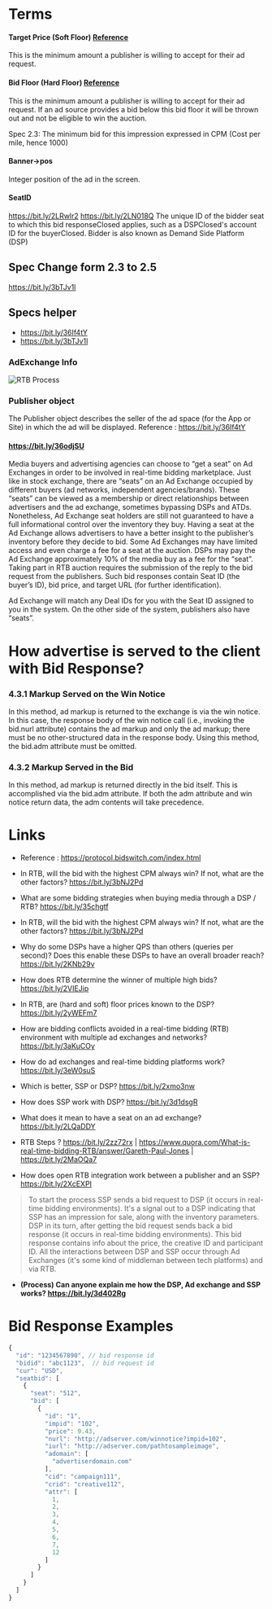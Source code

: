 # Terms

#### Target Price (Soft Floor) [Reference](https://bit.ly/2VDitXf)

This is the minimum amount a publisher is willing to accept for their ad
request.

#### Bid Floor (Hard Floor) [Reference](https://bit.ly/2VDitXf)

This is the minimum amount a publisher is willing to accept for their ad
request. If an ad source provides a bid below this bid floor it will be
thrown out and not be eligible to win the auction.

Spec 2.3: The minimum bid for this impression expressed in CPM (Cost per
mile, hence 1000)

#### Banner->pos

Integer position of the ad in the screen.

#### SeatID

https://bit.ly/2LRwlr2
https://bit.ly/2LN018Q
The unique ID of the bidder seat to which this bid responseClosed applies, 
such as a DSPClosed's account ID for the buyerClosed.
Bidder is also known as Demand Side Platform (DSP)

## Spec Change form 2.3 to 2.5
https://bit.ly/3bTJv1l

## Specs helper
- https://bit.ly/36If4tY
- https://bit.ly/3bTJv1l

### AdExchange Info

![RTB Process](https://www.pmg.com/wp-content/uploads/2018/04/Screen-Shot-2018-04-23-at-10.20.52-AM.png)

### Publisher object
The Publisher object describes the seller of the ad space (for the App or Site) in which the ad will be displayed.
Reference : https://bit.ly/36If4tY

#### https://bit.ly/36odjSU
Media buyers and advertising agencies can choose to “get a seat” on Ad Exchanges in order to be involved in real-time bidding marketplace. Just like in stock exchange, there are “seats” on an Ad Exchange occupied by different buyers (ad networks, independent agencies/brands). These “seats” can be viewed as a membership or direct relationships between advertisers and the ad exchange, sometimes bypassing DSPs and ATDs. Nonetheless, Ad Exchange seat holders are still not guaranteed to have a full informational control over the inventory they buy.
Having a seat at the Ad Exchange allows advertisers to have a better 
insight to the publisher’s inventory before they decide to bid. 
Some Ad Exchanges may have limited access and even charge a fee for 
a seat at the auction. DSPs may pay the Ad Exchange approximately 10% of 
the media buy as a fee for the “seat”.
Taking part in RTB auction requires the submission of the reply to the bid request from the publishers. Such bid responses contain Seat ID (the buyer’s ID), bid price, and target URL (for further identification).

Ad Exchange will match any Deal IDs for you with the Seat ID assigned to you in the system. On the other side of the system, publishers also have “seats”.

# How advertise is served to the client with Bid Response?

### 4.3.1 Markup Served on the Win Notice
In this method, ad markup is returned to the exchange is via the win notice. 
In this case, the response body of the win notice call 
(i.e., invoking the bid.nurl attribute) contains the ad markup 
and only the ad markup; there must be no other-structured data 
in the response body. Using this method, the bid.adm attribute must be omitted.

### 4.3.2 Markup Served in the Bid
In this method, ad markup is returned directly in the bid itself. 
This is accomplished via the bid.adm attribute.
 If both the adm attribute and win notice return data, 
 the adm contents will take precedence.

# Links

- Reference : https://protocol.bidswitch.com/index.html
- In RTB, will the bid with the highest CPM always win? If not, what are
  the other factors? https://bit.ly/3bNJ2Pd

- What are some bidding strategies when buying media through a DSP /
  RTB? https://bit.ly/35chgtf

- In RTB, will the bid with the highest CPM always win? If not, what are
  the other factors? https://bit.ly/3bNJ2Pd

- Why do some DSPs have a higher QPS than others (queries per second)?
  Does this enable these DSPs to have an overall broader reach?
  https://bit.ly/2KNb29v

- How does RTB determine the winner of multiple high bids?
  https://bit.ly/2VIEJip

- In RTB, are (hard and soft) floor prices known to the DSP?
  https://bit.ly/2yWEFm7

- How are bidding conflicts avoided in a real-time bidding (RTB)
  environment with multiple ad exchanges and networks?
  https://bit.ly/3aKuCOy

- How do ad exchanges and real-time bidding platforms work?
  https://bit.ly/3eW0suS
- Which is better, SSP or DSP? https://bit.ly/2xmo3nw
- How does SSP work with DSP? https://bit.ly/3d1dsgR
- What does it mean to have a seat on an ad exchange? https://bit.ly/2LQaDDY
- RTB Steps ? https://bit.ly/2zz72rx | https://www.quora.com/What-is-real-time-bidding-RTB/answer/Gareth-Paul-Jones | https://bit.ly/2MaOQa7
- How does open RTB integration work between a publisher and an SSP? https://bit.ly/2XcEXPI


>To start the process SSP sends a bid request to DSP (it occurs in real-time bidding environments). It's a signal out to a DSP indicating that SSP has an impression for sale, along with the inventory parameters.
>DSP in its turn, after getting the bid request sends back a bid response (it occurs in real-time bidding environments). This bid response contains info about the price, the creative ID and participant ID.
>All the interactions between DSP and SSP occur through Ad Exchanges (it's some kind of middleman between tech platforms) and via RTB.

- **(Process) Can anyone explain me how the DSP, Ad exchange and SSP works? https://bit.ly/3d402Rg**


# Bid Response Examples

```javascript
{
  "id": "1234567890", // bid response id
  "bidid": "abc1123",  // bid request id
  "cur": "USD",
  "seatbid": [
    {
      "seat": "512",
      "bid": [
        {
          "id": "1",
          "impid": "102",
          "price": 9.43,
          "nurl": "http://adserver.com/winnotice?impid=102",
          "iurl": "http://adserver.com/pathtosampleimage",
          "adomain": [
            "advertiserdomain.com"
          ],
          "cid": "campaign111",
          "crid": "creative112",
          "attr": [
            1,
            2,
            3,
            4,
            5,
            6,
            7,
            12
          ]
        }
      ]
    }
  ]
}
```